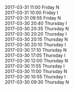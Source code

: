 2017-03-31 11:00 Friday  N  
2017-03-31 10:00 Friday  I  
2017-03-31 09:55 Friday  N  
2017-03-30 20:40 Thursday  I  
2017-03-30 20:35 Thursday  N  
2017-03-30 20:20 Thursday  I  
2017-03-30 20:15 Thursday  N  
2017-03-30 20:10 Thursday  I  
2017-03-30 17:10 Thursday  N  
2017-03-30 17:05 Thursday  I  
2017-03-30 12:00 Thursday  N  
2017-03-30 11:55 Thursday  I  
2017-03-30 11:00 Thursday  N  
2017-03-30 10:55 Thursday  I  
2017-03-30 09:30 Thursday  N  
